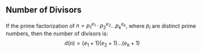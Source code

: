 ## Number of Divisors
If the prime factorization of $n = p_1^{e_1}\cdot p_2^{e_2}\dots p_k^{e_k}$, where $p_i$ are distinct prime numbers, then the number of divisors is:
$$d(n) = (e_1+1)(e_2+1)\dots(e_k+1)$$
